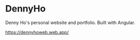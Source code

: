 # DennyHo

Denny Ho's personal website and portfolio. Built with Angular.

https://dennyhoweb.web.app/
